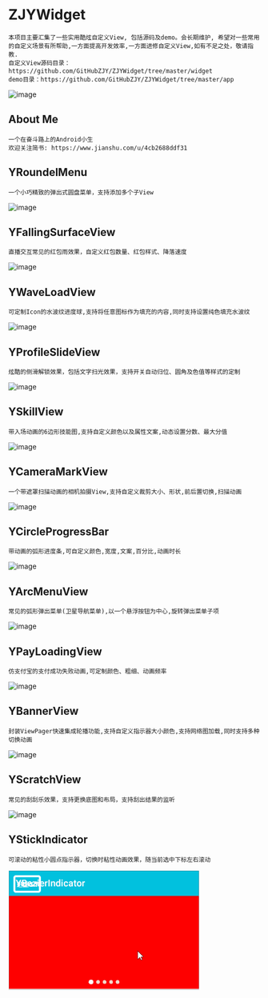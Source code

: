 # ZJYWidget
    本项目主要汇集了一些实用酷炫自定义View, 包括源码及demo。会长期维护, 希望对一些常用的自定义场景有所帮助,一方面提高开发效率,一方面进修自定义View,如有不足之处，敬请指教.
    自定义View源码目录：https://github.com/GitHubZJY/ZJYWidget/tree/master/widget
    demo目录：https://github.com/GitHubZJY/ZJYWidget/tree/master/app
 ![image](https://github.com/GitHubZJY/ZJYWidget/blob/master/image/demo_page.png)

## About Me
    一个在奋斗路上的Android小生
    欢迎关注简书: https://www.jianshu.com/u/4cb2688ddf31

## YRoundelMenu
    一个小巧精致的弹出式圆盘菜单，支持添加多个子View
![image](https://github.com/GitHubZJY/ZJYWidget/blob/master/image/YRoundelMenu.gif)

## YFallingSurfaceView
    直播交互常见的红包雨效果，自定义红包数量、红包样式、降落速度
![image](https://github.com/GitHubZJY/ZJYWidget/blob/master/image/YFallingSurfaceView.gif)

## YWaveLoadView
    可定制Icon的水波纹进度球,支持将任意图标作为填充的内容,同时支持设置纯色填充水波纹
![image](https://github.com/GitHubZJY/ZJYWidget/blob/master/image/YWaveLoadView.gif)

## YProfileSlideView
    炫酷的侧滑解锁效果，包括文字扫光效果，支持开关自动归位、圆角及色值等样式的定制
![image](https://github.com/GitHubZJY/ZJYWidget/blob/master/image/YProfileSlideView.gif)

## YSkillView
    带入场动画的6边形技能图,支持自定义颜色以及属性文案,动态设置分数、最大分值
![image](https://github.com/GitHubZJY/ZJYWidget/blob/master/image/YSkillView.gif)

## YCameraMarkView
    一个带遮罩扫描动画的相机拍摄View,支持自定义裁剪大小、形状,前后置切换,扫描动画
![image](https://github.com/GitHubZJY/ZJYWidget/blob/master/image/YCameraMarkView.gif)

## YCircleProgressBar
    带动画的弧形进度条,可自定义颜色,宽度,文案,百分比,动画时长
![image](https://github.com/GitHubZJY/ZJYWidget/blob/master/image/YCircleProgressBar.gif)

## YArcMenuView
    常见的弧形弹出菜单(卫星导航菜单),以一个悬浮按钮为中心,旋转弹出菜单子项
![image](https://github.com/GitHubZJY/ZJYWidget/blob/master/image/YArcMenuView.gif)

## YPayLoadingView
    仿支付宝的支付成功失败动画,可定制颜色、粗细、动画频率
![image](https://github.com/GitHubZJY/ZJYWidget/blob/master/image/YPayLoadingView.gif)

## YBannerView
    封装ViewPager快速集成轮播功能,支持自定义指示器大小颜色,支持网络图加载,同时支持多种切换动画
![image](https://github.com/GitHubZJY/ZJYWidget/blob/master/image/YBannerView.gif)

## YScratchView
    常见的刮刮乐效果，支持更换底图和布局，支持刮出结果的监听
![image](https://github.com/GitHubZJY/ZJYWidget/blob/master/image/YScratchView.gif)

## YStickIndicator
    可滚动的粘性小圆点指示器，切换时粘性动画效果，随当前选中下标左右滚动
![image](https://github.com/GitHubZJY/ZJYWidget/blob/master/image/YStickIndicator.gif)